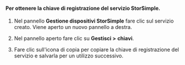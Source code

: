 #### <a name="to-get-the-storsimple-service-registration-key"></a>Per ottenere la chiave di registrazione del servizio StorSimple.

1.  Nel pannello **Gestione dispositivi StorSimple** fare clic sul servizio creato. Viene aperto un nuovo pannello a destra.

2.  Nel pannello aperto fare clic su **Gestisci &gt;** **chiavi**.

3.  Fare clic sull'icona di copia per copiare la chiave di registrazione del servizio e salvarla per un utilizzo successivo.

<!--HONumber=Nov16_HO4-->


